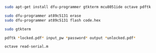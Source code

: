 ```bash
sudo apt-get install dfu-programmer gtkterm mcu8051ide octave pdftk
```

```bash
sudo dfu-programmer at89c5131 erase
sudo dfu-programmer at89c5131 flash code.hex
```

```bash
sudo gtkterm
```

```bash
pdftk *locked.pdf* input_pw *password* output *unlocked.pdf*
```

```bash
octave read-serial.m
```